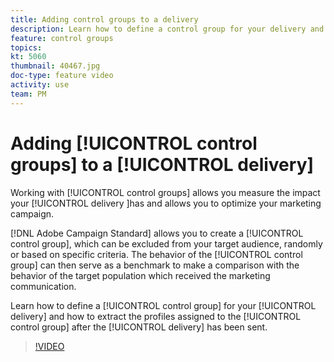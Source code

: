 ```yaml
---
title: Adding control groups to a delivery
description: Learn how to define a control group for your delivery and how to extract the profiles assigned to the control group after the delivery has been sent.
feature: control groups  
topics: 
kt: 5060
thumbnail: 40467.jpg
doc-type: feature video
activity: use
team: PM
---
```


# Adding [!UICONTROL control groups] to a [!UICONTROL delivery]

Working with [!UICONTROL control groups] allows you measure the impact your [!UICONTROL delivery ]has and allows you to optimize your marketing campaign.  

[!DNL Adobe Campaign Standard] allows you to create a [!UICONTROL control group], which can be excluded from your target audience, randomly or based on specific criteria. The behavior of the [!UICONTROL control group] can then serve as a benchmark to make a comparison with the behavior of the target population which received the marketing communication.

Learn how to define a [!UICONTROL control group] for your [!UICONTROL delivery] and how to extract the profiles assigned to the [!UICONTROL control group] after the [!UICONTROL delivery] has been sent.

>[!VIDEO](https://video.tv.adobe.com/v/40467?quality=12)

